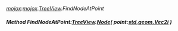 _[mojox](../../modules/mojox/mojox-module.md):[mojox](../../modules/mojox/mojox-module.md).[TreeView](../../modules/mojox/mojox-treeview.md).FindNodeAtPoint_
##### Method FindNodeAtPoint:[TreeView](../../modules/mojox/mojox-treeview.md).[Node](../../modules/mojox/mojox-treeview-node.md)( point:[std.geom.Vec2i](../../modules/std/std-geom-vec2i.md) )
